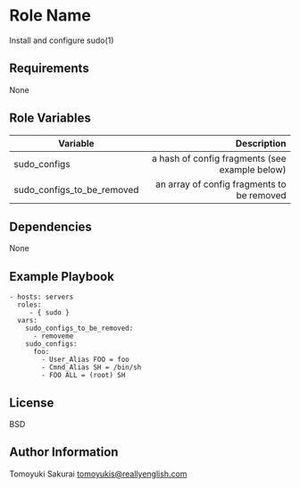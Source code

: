 Role Name
=========

Install and configure sudo(1)

Requirements
------------

None

Role Variables
--------------

|Variable                      | Description|
|------------------------------|-----------:|
|sudo\_configs                 | a hash of config fragments (see example below)|
|sudo\_configs\_to\_be\_removed| an array of config fragments to be removed|

Dependencies
------------

None

Example Playbook
----------------

    - hosts: servers
      roles:
         - { sudo }
      vars:
        sudo_configs_to_be_removed:
          - removeme
        sudo_configs:
          foo:
            - User_Alias FOO = foo
            - Cmnd_Alias SH = /bin/sh
            - FOO ALL = (root) SH

License
-------

BSD

Author Information
------------------

Tomoyuki Sakurai <tomoyukis@reallyenglish.com>

